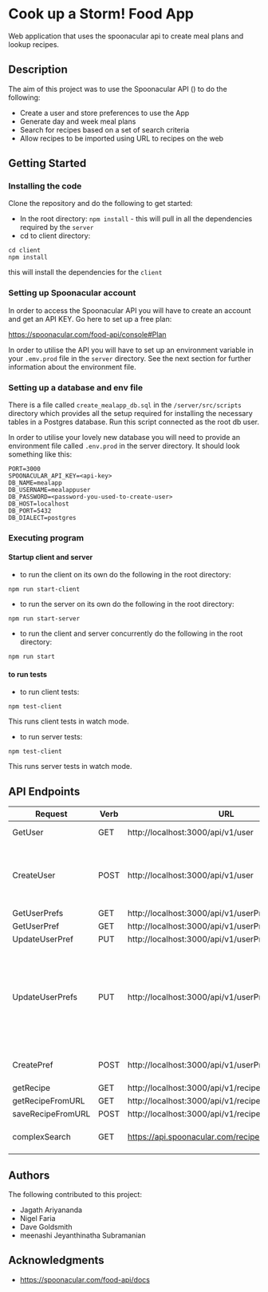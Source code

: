 # Cook up a Storm! Food App

Web application that uses the spoonacular api to create meal plans and lookup recipes.

## Description

The aim of this project was to use the Spoonacular API () to do the following:
- Create a user and store preferences to use the App
- Generate day and week meal plans
- Search for recipes based on a set of search criteria
- Allow recipes to be imported using URL to recipes on the web

## Getting Started

### Installing the code

Clone the repository and do the following to get started:
* In the root directory:
`npm install` - this will pull in all the dependencies required by the `server`
* cd to client directory:
```
cd client
npm install
```
this will install the dependencies for the `client`

### Setting up Spoonacular account

In order to access the Spoonacular API you will have to create an account and get an API KEY. Go here to set up a free plan:

https://spoonacular.com/food-api/console#Plan

In order to utilise the API you will have to set up an environment variable in your `.emv.prod` file in the `server` directory. See the next section for further information about the environment file.

### Setting up a database and env file

There is a file called `create_mealapp_db.sql` in the `/server/src/scripts` directory which provides all the setup required for installing the necessary tables in a Postgres database. Run this script connected as the root db user.

In order to utilise your lovely new database you will need to provide an environment file called `.env.prod` in the server directory. It should look something like this:
```
PORT=3000
SPOONACULAR_API_KEY=<api-key>
DB_NAME=mealapp
DB_USERNAME=mealappuser
DB_PASSWORD=<password-you-used-to-create-user>
DB_HOST=localhost
DB_PORT=5432
DB_DIALECT=postgres
```

### Executing program

#### Startup client and server

* to run the client on its own do the following in the root directory:
```
npm run start-client
```
* to run the server on its own do the following in the root directory:
```
npm run start-server
```
* to run the client and server concurrently do the following in the root directory:
```
npm run start
```
#### to run tests

* to run client tests:
```
npm test-client
```
This runs client tests in watch mode.

* to run server tests:
```
npm test-client
```
This runs server tests in watch mode.

## API Endpoints

| Request | Verb | URL | Params | Body Example |
|---|---|---|---|---|
| GetUser | GET | http://localhost:3000/api/v1/user | email, password |   |
| CreateUser | POST  | http://localhost:3000/api/v1/user  |   | {"email": "me@email.com", "first_name": "bob","last_name": "Smith","password": "password"} | 
| GetUserPrefs  | GET  | http://localhost:3000/api/v1/userPrefs  | user_id  |   |
| GetUserPref  | GET | http://localhost:3000/api/v1/userPrefs/{pref_name} | user_id  |   |
| UpdateUserPref  | PUT | http://localhost:3000/api/v1/userPrefs/{pref_name} | user_id | {"pref_value": 3008}  |
| UpdateUserPrefs  | PUT | http://localhost:3000/api/v1/userPrefs |  user_id | [{"pref_id": 2, "pref_name": "calories", "pref_value": "2500", "user_id": 36 }, {"pref_name": "cuisines", "pref_value": "French, British", "user_id": 36}] |
| CreatePref  | POST |  http://localhost:3000/api/v1/userPrefs | user_id | {"pref_name": "calories","pref_value": "1500", "user_id": 36} |
| getRecipe | GET | http://localhost:3000/api/v1/recipe | recipeId |  |
| getRecipeFromURL | GET | http://localhost:3000/api/v1/recipe/ext | url |  |
| saveRecipeFromURL | POST | http://localhost:3000/api/v1/recipe/save | url |  |
| complexSearch | GET | https://api.spoonacular.com/recipes/complexSearch | various search parameters |  |

## Authors

The following contributed to this project:

- Jagath Ariyananda
- Nigel Faria
- Dave Goldsmith
- meenashi Jeyanthinatha Subramanian


## Acknowledgments

* https://spoonacular.com/food-api/docs
